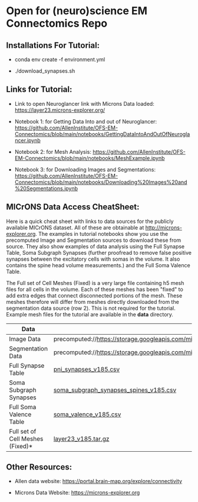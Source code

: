 
<h1>Open for (neuro)science EM Connectomics Repo </h1>

<h2>Installations For Tutorial:</h2>

- conda env create -f environment.yml

- ./download_synapses.sh


<h2>Links for Tutorial:</h2>

- Link to open Neuroglancer link with Microns Data loaded: https://layer23.microns-explorer.org/

- Notebook 1: for Getting Data Into and out of Neuroglancer: https://github.com/AllenInstitute/OFS-EM-Connectomics/blob/main/notebooks/GettingDataIntoAndOutOfNeuroglancer.ipynb

- Notebook 2: for Mesh Analysis: https://github.com/AllenInstitute/OFS-EM-Connectomics/blob/main/notebooks/MeshExample.ipynb

- Notebook 3: for Downloading Images and Segmentations: https://github.com/AllenInstitute/OFS-EM-Connectomics/blob/main/notebooks/Downloading%20Images%20and%20Segmentations.ipynb


<h2> MICrONS Data Access CheatSheet: </h2>

Here is a quick cheat sheet with links to data sources for the publicly available MICrONS dataset. All of these are obtainable at http://microns-explorer.org. The examples in tutorial notebooks show you use the precomputed Image and Segmentation sources to download these from source. They also show examples of data analysis using the Full Synapse Table, Soma Subgraph Synapses (further proofread to remove false positive synapses between the excitatory cells with somas in the volume.  It also contains the spine head volume measurements.)  and the Full Soma Valence Table. 

The Full set of Cell Meshes (Fixed) is a very large file containing h5 mesh files for all cells in the volume. Each of these meshes has been "fixed" to add extra edges that connect disconnected portions of the mesh. These meshes therefore will differ from meshes directly downloaded from the segmentation data source (row 2). This is not required for the tutorial. Example mesh files for the tutorial are available in the <b>data</b> directory. 

| Data   |  Source
|--------|---------
|Image Data | precomputed://https://storage.googleapis.com/microns_public_datasets/pinky100_v0/son_of_alignment_v15_rechunked
|Segmentation Data | precomputed://https://storage.googleapis.com/microns_public_datasets/pinky100_v185/seg
|Full Synapse Table| [pni_synapses_v185.csv](https://zenodo.org/record/3710459/files/pni_synapses_v185.csv?download=1)
|Soma Subgraph Synapses | [soma_subgraph_synapses_spines_v185.csv](https://zenodo.org/record/3710459/files/soma_subgraph_synapses_spines_v185.csv?download=1)
|Full Soma Valence Table | [soma_valence_v185.csv](https://zenodo.org/record/3710459/files/soma_valence_v185.csv?download=1)
|Full set of Cell Meshes (Fixed)* | [layer23_v185.tar.gz](https://zenodo.org/record/3710459/files/layer23_v185.tar.gz?download=1)


<h2>Other Resources:</h2>

- Allen data website:  https://portal.brain-map.org/explore/connectivity

- Microns Data Website:         https://microns-explorer.org